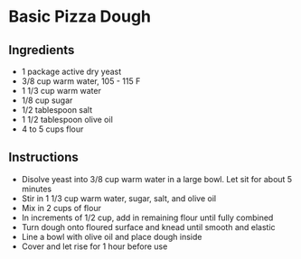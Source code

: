 # Basic Pizza Dough

## Ingredients
- 1 package active dry yeast
- 3/8 cup warm water, 105 - 115 F
- 1 1/3 cup warm water
- 1/8 cup sugar
- 1/2 tablespoon salt
- 1 1/2 tablespoon olive oil
- 4 to 5 cups flour

## Instructions
- Disolve yeast into 3/8 cup warm water in a large bowl. Let sit for about 5 minutes
- Stir in 1 1/3 cup warm water, sugar, salt, and olive oil
- Mix in 2 cups of flour
- In increments of 1/2 cup, add in remaining flour until fully combined
- Turn dough onto floured surface and knead until smooth and elastic
- Line a bowl with olive oil and place dough inside
- Cover and let rise for 1 hour before use
